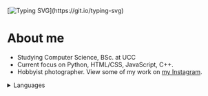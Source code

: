 [![Typing SVG](https://readme-typing-svg.demolab.com?font=Fira+Code&size=40&pause=1000&color=4707F7&repeat=false&width=600&height=65&lines=Hi%2C+I'm+M%C3%A1t%C3%A9+G.+Sa%C3%A1ry.)](https://git.io/typing-svg)
# About me

- Studying Computer Science, BSc. at UCC
- Current focus on Python, HTML/CSS, JavaScript, C++.
- Hobbyist photographer. View some of my work on [my Instagram](https://www.instagram.com/matesaary/).

<!--START_SECTION:devmetics-->
<!--END_SECTION:devmetics-->

<details>
<summary>Languages</summary>

| Language  | Proficiency |
|----------:|-------------|
| English   | Fluent      |
| Hungarian | Native      |
| Russian   | Fluent      |
| German    | Basic       |
</details>
